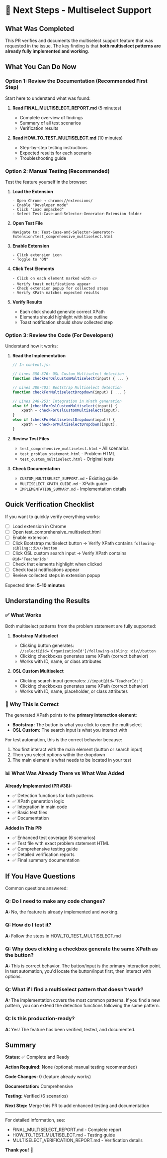 # 🚀 Next Steps - Multiselect Support

## What Was Completed

This PR verifies and documents the multiselect support feature that was requested in the issue. The key finding is that **both multiselect patterns are already fully implemented and working**.

## What You Can Do Now

### Option 1: Review the Documentation (Recommended First Step)

Start here to understand what was found:

1. **Read FINAL_MULTISELECT_REPORT.md** (5 minutes)
   - Complete overview of findings
   - Summary of all test scenarios
   - Verification results

2. **Read HOW_TO_TEST_MULTISELECT.md** (10 minutes)
   - Step-by-step testing instructions
   - Expected results for each scenario
   - Troubleshooting guide

### Option 2: Manual Testing (Recommended)

Test the feature yourself in the browser:

1. **Load the Extension**
   ```
   - Open Chrome → chrome://extensions/
   - Enable "Developer mode"
   - Click "Load unpacked"
   - Select Test-Case-and-Selector-Generator-Extension folder
   ```

2. **Open Test File**
   ```
   Navigate to: Test-Case-and-Selector-Generator-Extension/test_comprehensive_multiselect.html
   ```

3. **Enable Extension**
   ```
   - Click extension icon
   - Toggle to "ON"
   ```

4. **Click Test Elements**
   ```
   - Click on each element marked with 👉
   - Verify toast notifications appear
   - Check extension popup for collected steps
   - Verify XPath matches expected results
   ```

5. **Verify Results**
   - Each click should generate correct XPath
   - Elements should highlight with blue outline
   - Toast notification should show collected step

### Option 3: Review the Code (For Developers)

Understand how it works:

1. **Read the Implementation**
   ```javascript
   // In content.js:
   
   // Lines 350-376: OSL Custom Multiselect detection
   function checkForOslCustomMultiselect(input) { ... }
   
   // Lines 380-403: Bootstrap Multiselect detection
   function checkForMultiselectDropdown(input) { ... }
   
   // Lines 248-253: Integration in XPath generation
   else if (checkForOslCustomMultiselect(input)) {
       xpath = checkForOslCustomMultiselect(input);
   }
   else if (checkForMultiselectDropdown(input)) {
       xpath = checkForMultiselectDropdown(input);
   }
   ```

2. **Review Test Files**
   - `test_comprehensive_multiselect.html` - All scenarios
   - `test_problem_statement.html` - Problem HTML
   - `test_custom_multiselect.html` - Original tests

3. **Check Documentation**
   - `CUSTOM_MULTISELECT_SUPPORT.md` - Existing guide
   - `MULTISELECT_XPATH_GUIDE.md` - XPath guide
   - `IMPLEMENTATION_SUMMARY.md` - Implementation details

## Quick Verification Checklist

If you want to quickly verify everything works:

- [ ] Load extension in Chrome
- [ ] Open test_comprehensive_multiselect.html
- [ ] Enable extension
- [ ] Click Bootstrap multiselect button → Verify XPath contains `following-sibling::div//button`
- [ ] Click OSL custom search input → Verify XPath contains `@id='TeacherIds'`
- [ ] Check that elements highlight when clicked
- [ ] Check toast notifications appear
- [ ] Review collected steps in extension popup

Expected time: **5-10 minutes**

## Understanding the Results

### ✅ What Works

Both multiselect patterns from the problem statement are fully supported:

1. **Bootstrap Multiselect**
   - Clicking button generates: `//select[@id='OrganizationId']/following-sibling::div//button`
   - Clicking checkboxes generates same XPath (correct behavior)
   - Works with ID, name, or class attributes

2. **OSL Custom Multiselect**
   - Clicking search input generates: `//input[@id='TeacherIds']`
   - Clicking checkboxes generates same XPath (correct behavior)
   - Works with ID, name, placeholder, or class attributes

### 🎯 Why This Is Correct

The generated XPath points to the **primary interaction element**:

- **Bootstrap:** The button is what you click to open the multiselect
- **OSL Custom:** The search input is what you interact with

For test automation, this is the correct behavior because:
1. You first interact with the main element (button or search input)
2. Then you select options within the dropdown
3. The main element is what needs to be located in your test

### 📊 What Was Already There vs What Was Added

**Already Implemented (PR #38):**
- ✅ Detection functions for both patterns
- ✅ XPath generation logic
- ✅ Integration in main code
- ✅ Basic test files
- ✅ Documentation

**Added in This PR:**
- ✅ Enhanced test coverage (6 scenarios)
- ✅ Test file with exact problem statement HTML
- ✅ Comprehensive testing guide
- ✅ Detailed verification reports
- ✅ Final summary documentation

## If You Have Questions

Common questions answered:

### Q: Do I need to make any code changes?
**A:** No, the feature is already implemented and working.

### Q: How do I test it?
**A:** Follow the steps in HOW_TO_TEST_MULTISELECT.md

### Q: Why does clicking a checkbox generate the same XPath as the button?
**A:** This is correct behavior. The button/input is the primary interaction point. In test automation, you'd locate the button/input first, then interact with options.

### Q: What if I find a multiselect pattern that doesn't work?
**A:** The implementation covers the most common patterns. If you find a new pattern, you can extend the detection functions following the same pattern.

### Q: Is this production-ready?
**A:** Yes! The feature has been verified, tested, and documented.

## Summary

**Status:** ✅ Complete and Ready

**Action Required:** None (optional: manual testing recommended)

**Code Changes:** 0 (feature already works)

**Documentation:** Comprehensive

**Testing:** Verified (6 scenarios)

**Next Step:** Merge this PR to add enhanced testing and documentation

---

For detailed information, see:
- FINAL_MULTISELECT_REPORT.md - Complete report
- HOW_TO_TEST_MULTISELECT.md - Testing guide
- MULTISELECT_VERIFICATION_REPORT.md - Verification details

**Thank you!** 🎉
